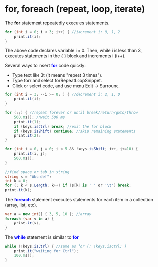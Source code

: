 # for, foreach (repeat, loop, iterate)
The <b><a href='https://www.google.com/search?q=iteration+statements%2C+%22for%22%2C+C%23+reference'>for</a></b> statement repeatedly executes statements.

```csharp
for (int i = 0; i < 3; i++) { //increment i: 0, 1, 2
	print.it(i);
}
```

The above code declares variable i = 0. Then, while i is less than 3, executes statements in the { } block and increments i (i++).

Several ways to insert <span style='color:#00f;font-weight:bold'>for</span> code quickly:
- Type text like 3t (it means "repeat 3 times").
- Type forr and select forRepeatLoopSnippet.
- Click or select code, and use menu Edit -> Surround.

```csharp
for (int i = 3; --i >= 0; ) { //decrement i: 2, 1, 0
	print.it(i);
}

for (;;) { //repeat forever or until break/return/goto/throw
	500.ms(); //wait 500 ms
	print.it(1);
	if (keys.isCtrl) break; //exit the for block
	if (keys.isShift) continue; //skip remaining statements
	print.it(2);
}

for (int i = 0, j = 0; i < 5 && !keys.isShift; i++, j+=10) {
	print.it(i, j);
	500.ms();
}

//find space or tab in string
string s = "Abc def";
int k = 0;
for (; k < s.Length; k++) if (s[k] is ' ' or '\t') break;
print.it(k);
```

The <span style='color:#00f;font-weight:bold'>foreach</span> statement executes statements for each item in a collection (array, list, etc).

```csharp
var a = new int[] { 3, 5, 10 }; //array
foreach (var v in a) {
	print.it(v);
}
```

The <span style='color:#00f;font-weight:bold'>while</span> statement is similar to <span style='color:#00f;font-weight:bold'>for</span>.

```csharp
while (!keys.isCtrl) { //same as for (; !keys.isCtrl; )
	print.it("waiting for Ctrl");
	100.ms();
}
```


